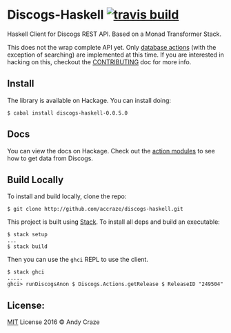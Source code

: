 # Discogs-Haskell [![travis build](https://img.shields.io/travis/accraze/discogs-haskell.svg)](https://travis-ci.org/accraze/discogs-haskell)

Haskell Client for Discogs REST API. Based on a Monad Transformer Stack.

This does not the wrap complete API yet. Only [database actions](https://www.discogs.com/developers/#page:database) (with the exception of searching) are implemented at this time. If you are interested in hacking on this, checkout the [CONTRIBUTING](https://github.com/accraze/discogs-haskell/blob/master/CONTRIBUTING.md) doc for more info.

## Install
The library is available on Hackage. You can install doing:
```
$ cabal install discogs-haskell-0.0.5.0
```

## Docs
You can view the docs on Hackage. Check out the [action modules](https://hackage.haskell.org/package/discogs-haskell-0.0.5.0/docs/Discogs-Actions.html) to see how to get data from Discogs.

## Build Locally

To install and build locally, clone the repo:

```
$ git clone http://github.com/accraze/discogs-haskell.git
```

This project is built using [Stack](http://docs.haskellstack.org/en/stable/README.html). To install all deps and build an executable:

```
$ stack setup
...
$ stack build

```

Then you can use the `ghci` REPL to use the client.

```
$ stack ghci
.....
ghci> runDiscogsAnon $ Discogs.Actions.getRelease $ ReleaseID "249504"
```

## License:

[MIT](https://github.com/accraze/discogs-haskell/blob/master/LICENSE) License 2016 © Andy Craze